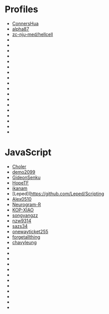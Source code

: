 # Profiles
+ [ConnersHua](https://github.com/ConnersHua/Profiles)
+ [alpha87](https://github.com/alpha87/Loon-Profiles)
+ [zc-nju-med/hellcell](https://github.com/zc-nju-med/hellcell)
+ []()
+ []()
+ []()
+ []()
+ []()
+ []()
+ []()
+ []()
+ []()
+ []()
+ []()
+ []()
+ []()
+ []()
+ []()
+ []()
+ []()
+ []()


# JavaScript
+ [Choler](https://github.com/Choler/Surge)
+ [demo2099](https://github.com/demo2099/QTXScripts)
+ [GideonSenku](https://github.com/GideonSenku/scripts)
+ [HopeTF](https://github.com/HopeTF/JavaScripts)
+ [ikanam](https://github.com/ikanam/Surge-Scripts)
+ [Leped](https://github.com/Leped/Scripting
+ [Alex0510](https://github.com/Alex0510/surge)
+ [Neurogram-R](https://github.com/Neurogram-R/Surge)
+ [KOP-XIAO](https://github.com/KOP-XIAO/QuantumultX)
+ [songyangzz](https://github.com/songyangzz/QuantumultX)
+ [nzw9314](https://github.com/nzw9314/QuantumultX)
+ [sazs34](https://github.com/sazs34/TaskConfig)
+ [onewayticket255](https://github.com/onewayticket255/Surge-Script)
+ [forgetallthing](https://github.com/forgetallthing/autojsScripts)
+ [chavyleung](https://github.com/chavyleung/scripts)
+ []()
+ []()
+ []()
+ []()
+ []()
+ []()
+ []()
+ []()
+ []()
+ []()
+ []()
+ []()
